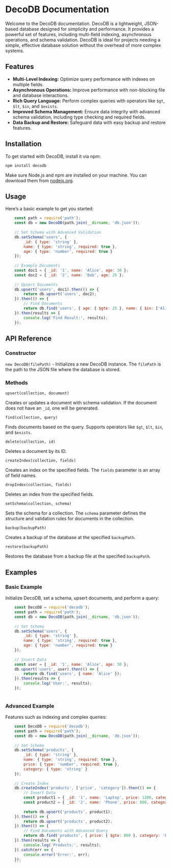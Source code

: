 DecoDB Documentation
====================

Welcome to the DecoDB documentation. DecoDB is a lightweight, JSON-based database designed for simplicity and performance. It provides a powerful set of features, including multi-field indexing, asynchronous operations, and schema validation. DecoDB is ideal for projects needing a simple, effective database solution without the overhead of more complex systems.

Features
--------

*   **Multi-Level Indexing:** Optimize query performance with indexes on multiple fields.
*   **Asynchronous Operations:** Improve performance with non-blocking file and database interactions.
*   **Rich Query Language:** Perform complex queries with operators like `$gt`, `$lt`, `$in`, and `$exists`.
*   **Improved Schema Management:** Ensure data integrity with advanced schema validation, including type checking and required fields.
*   **Data Backup and Restore:** Safeguard data with easy backup and restore features.

Installation
------------

To get started with DecoDB, install it via npm:

    npm install decodb

Make sure Node.js and npm are installed on your machine. You can download them from [nodejs.org](https://nodejs.org/).

Usage
-----

Here’s a basic example to get you started:

```js    const DecoDB = require('decodb');
    const path = require('path');
    const db = new DecoDB(path.join(__dirname, 'db.json'));
    
    // Set Schema with Advanced Validation
    db.setSchema('users', {
        _id: { type: 'string' },
        name: { type: 'string', required: true },
        age: { type: 'number', required: true }
    });
    
    // Example Documents
    const doc1 = { _id: '1', name: 'Alice', age: 30 };
    const doc2 = { _id: '2', name: 'Bob', age: 25 };
    
    // Upsert Documents
    db.upsert('users', doc1).then(() => {
        return db.upsert('users', doc2);
    }).then(() => {
        // Find Documents
        return db.find('users', { age: { $gte: 25 }, name: { $in: ['Alice', 'Bob'] } });
    }).then(results => {
        console.log('Find Result:', results);
    });
   ``` 

API Reference
-------------

### Constructor

`new DecoDB(filePath)` - Initializes a new DecoDB instance. The `filePath` is the path to the JSON file where the database is stored.

### Methods

`upsert(collection, document)`

Creates or updates a document with schema validation. If the document does not have an `_id`, one will be generated.

`find(collection, query)`

Finds documents based on the query. Supports operators like `$gt`, `$lt`, `$in`, and `$exists`.

`delete(collection, id)`

Deletes a document by its ID.

`createIndex(collection, fields)`

Creates an index on the specified fields. The `fields` parameter is an array of field names.

`dropIndex(collection, fields)`

Deletes an index from the specified fields.

`setSchema(collection, schema)`

Sets the schema for a collection. The `schema` parameter defines the structure and validation rules for documents in the collection.

`backup(backupPath)`

Creates a backup of the database at the specified `backupPath`.

`restore(backupPath)`

Restores the database from a backup file at the specified `backupPath`.

Examples
--------

### Basic Example

Initialize DecoDB, set a schema, upsert documents, and perform a query:
```js
    const DecoDB = require('decodb');
    const path = require('path');
    const db = new DecoDB(path.join(__dirname, 'db.json'));
    
    // Set Schema
    db.setSchema('users', {
        _id: { type: 'string' },
        name: { type: 'string', required: true },
        age: { type: 'number', required: true }
    });
    
    // Insert Data
    const user = { _id: '1', name: 'Alice', age: 30 };
    db.upsert('users', user).then(() => {
        return db.find('users', { name: 'Alice' });
    }).then(results => {
        console.log('User:', results);
    });
    
```
### Advanced Example

Features such as indexing and complex queries:
```js
    const DecoDB = require('decodb');
    const path = require('path');
    const db = new DecoDB(path.join(__dirname, 'db.json'));
    
    // Set Schema
    db.setSchema('products', {
        _id: { type: 'string' },
        name: { type: 'string', required: true },
        price: { type: 'number', required: true },
        category: { type: 'string' }
    });
    
    // Create Index
    db.createIndex('products', ['price', 'category']).then(() => {
        // Insert Data
        const product1 = { _id: '1', name: 'Laptop', price: 1200, category: 'Electronics' };
        const product2 = { _id: '2', name: 'Phone', price: 800, category: 'Electronics' };
        
        return db.upsert('products', product1);
    }).then(() => {
        return db.upsert('products', product2);
    }).then(() => {
        // Find Documents with Advanced Query
        return db.find('products', { price: { $gte: 800 }, category: 'Electronics' });
    }).then(results => {
        console.log('Products:', results);
    }).catch(err => {
        console.error('Error:', err);
    });
    ```